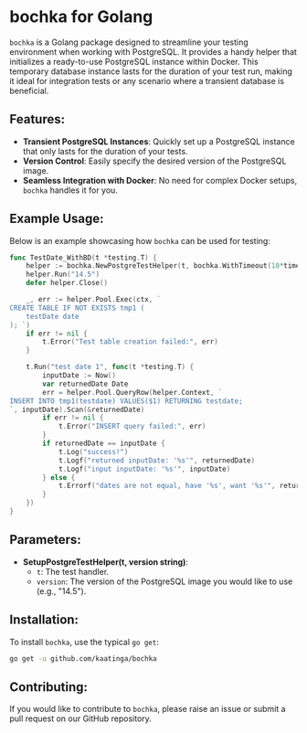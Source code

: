 # bochka for Golang

`bochka` is a Golang package designed to streamline your testing environment when working with PostgreSQL. It provides a handy helper that initializes a ready-to-use PostgreSQL instance within Docker. This temporary database instance lasts for the duration of your test run, making it ideal for integration tests or any scenario where a transient database is beneficial.

## Features:
- **Transient PostgreSQL Instances**: Quickly set up a PostgreSQL instance that only lasts for the duration of your tests.
- **Version Control**: Easily specify the desired version of the PostgreSQL image.
- **Seamless Integration with Docker**: No need for complex Docker setups, `bochka` handles it for you.

## Example Usage:
Below is an example showcasing how `bochka` can be used for testing:

```go
func TestDate_WithBD(t *testing.T) {
    helper := bochka.NewPostgreTestHelper(t, bochka.WithTimeout(10*time.Second))
    helper.Run("14.5")
    defer helper.Close()

	_, err := helper.Pool.Exec(ctx, `
CREATE TABLE IF NOT EXISTS tmp1 (
	testDate date
); `)
	if err != nil {
		t.Error("Test table creation failed:", err)
	}

	t.Run("test date 1", func(t *testing.T) {
		inputDate := Now()
		var returnedDate Date
		err = helper.Pool.QueryRow(helper.Context, `
INSERT INTO tmp1(testdate) VALUES($1) RETURNING testdate;
`, inputDate).Scan(&returnedDate)
		if err != nil {
			t.Error("INSERT query failed:", err)
		}
		if returnedDate == inputDate {
			t.Log("success!")
			t.Logf("returned inputDate: '%s'", returnedDate)
			t.Logf("input inputDate: '%s'", inputDate)
		} else {
			t.Errorf("dates are not equal, have '%s', want '%s'", returnedDate, inputDate)
		}
	})
}
```

## Parameters:
- **SetupPostgreTestHelper(t, version string)**:
    - `t`: The test handler.
    - `version`: The version of the PostgreSQL image you would like to use (e.g., "14.5").

## Installation:

To install `bochka`, use the typical `go get`:

```bash
go get -u github.com/kaatinga/bochka
```

## Contributing:
If you would like to contribute to `bochka`, please raise an issue or submit a pull request on our GitHub repository.
